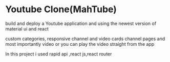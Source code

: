 
# Youtube Clone(MahTube)

build and deploy a Youtube application and using the newest version of material ui and react

custom categories, responsive channel and video cards channel pages and most importantly video or you can play the video straight from the app

In this project i used rapid api ,react js,react router 

